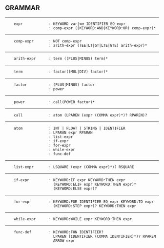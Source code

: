 ## GRAMMAR

---

        expr            : KEYWORD var|चल IDENTIFIER EQ expr
                        : comp-expr ((KEYWORD:AND|KEYWORD:OR) comp-expr)*

---

        comp-expr       : NOT comp-expr
                        : arith-expr ((EE|LT|GT|LTE|GTE) arith-expr)*

---

        arith-expr      : term ((PLUS|MINUS) term)*

---

        term            : factor((MUL|DIV) factor)*

---

        factor          : (PLUS|MINUS) factor
                        : power

---

        power           : call(POWER factor)*
---
        call            : atom (LPAREN (expr (COMMA expr)*)? RPAREN)?

---

        atom            : INT | FLOAT | STRING | IDENTIFIER
                        : LPARAN expr RPARAN
                        : list-expr
                        : if-expr
                        : for-expr
                        : while-expr
                        : func-def
---
        list-expr       : LSQUARE (expr (COMMA expr)*)? RSQUARE
---
        if-expr         : KEYWORD:IF expr KEYWORD:THEN expr
                          (KEYWORD:ELIF expr KEYWORD:THEN expr)*
                          (KEYWORD:ELSE expr)?
---
        for-expr        : KEYWORD:FOR IDENTIFIER EQ expr KEYWORD:TO expr 
                          (KEYWORD:STEP expr)? KEYWORD:THEN expr
---     
        while-expr      : KEYWORD:WHILE expr KEYWORD:THEN expr
---
        func-def        : KEYWORD:FUN IDENTIFIER?
                          LPAREN (IDENTIFIER (COMMA IDENTIFIER)*)? RPAREN
                          ARROW expr

